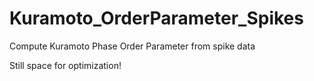# Kuramoto_OrderParameter_Spikes
Compute Kuramoto Phase Order Parameter from spike data

Still space for optimization!
